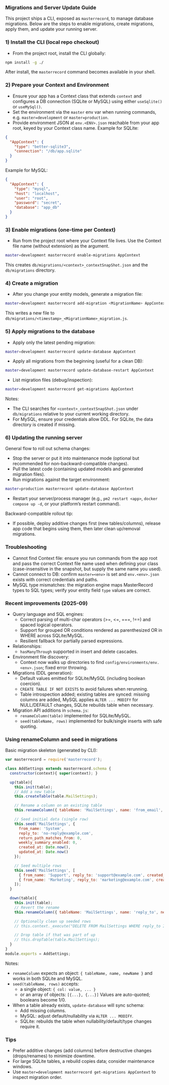 ### Migrations and Server Update Guide

This project ships a CLI, exposed as `masterrecord`, to manage database migrations. Below are the steps to enable migrations, create migrations, apply them, and update your running server.

### 1) Install the CLI (local repo checkout)

- From the project root, install the CLI globally:
```bash
npm install -g ./
```

After install, the `masterrecord` command becomes available in your shell.

### 2) Prepare your Context and Environment

- Ensure your app has a Context class that extends `context` and configures a DB connection (SQLite or MySQL) using either `useSqlite()` or `useMySql()`.
- Set the environment via the `master` env var when running commands, e.g. `master=development` or `master=production`.
- Provide environment JSON at `env.<ENV>.json` reachable from your app root, keyed by your Context class name. Example for SQLite:
```json
{
  "AppContext": {
    "type": "better-sqlite3",
    "connection": "/db/app.sqlite"
  }
}
```
Example for MySQL:
```json
{
  "AppContext": {
    "type": "mysql",
    "host": "localhost",
    "user": "root",
    "password": "secret",
    "database": "app_db"
  }
}
```

### 3) Enable migrations (one-time per Context)

- Run from the project root where your Context file lives. Use the Context file name (without extension) as the argument.
```bash
master=development masterrecord enable-migrations AppContext
```
This creates `db/migrations/<context>_contextSnapShot.json` and the `db/migrations` directory.

### 4) Create a migration

- After you change your entity models, generate a migration file:
```bash
master=development masterrecord add-migration <MigrationName> AppContext
```
This writes a new file to `db/migrations/<timestamp>_<MigrationName>_migration.js`.

### 5) Apply migrations to the database

- Apply only the latest pending migration:
```bash
master=development masterrecord update-database AppContext
```
- Apply all migrations from the beginning (useful for a clean DB):
```bash
master=development masterrecord update-database-restart AppContext
```
- List migration files (debug/inspection):
```bash
master=development masterrecord get-migrations AppContext
```

Notes:
- The CLI searches for `<context>_contextSnapShot.json` under `db/migrations` relative to your current working directory.
- For MySQL, ensure your credentials allow DDL. For SQLite, the data directory is created if missing.

### 6) Updating the running server

General flow to roll out schema changes:
- Stop the server or put it into maintenance mode (optional but recommended for non-backward-compatible changes).
- Pull the latest code (containing updated models and generated migration files).
- Run migrations against the target environment:
```bash
master=production masterrecord update-database AppContext
```
- Restart your server/process manager (e.g., `pm2 restart <app>`, `docker compose up -d`, or your platform’s restart command).

Backward-compatible rollout tip:
- If possible, deploy additive changes first (new tables/columns), release app code that begins using them, then later clean up/removal migrations.

### Troubleshooting

- Cannot find Context file: ensure you run commands from the app root and pass the correct Context file name used when defining your class (case-insensitive in the snapshot, but supply the same name you used).
- Cannot connect to DB: confirm `master=<env>` is set and `env.<env>.json` exists with correct credentials and paths.
- MySQL type mismatches: the migration engine maps MasterRecord types to SQL types; verify your entity field `type` values are correct.

### Recent improvements (2025-09)

- Query language and SQL engines:
  - Correct parsing of multi-char operators (>=, <=, ===, !==) and spaced logical operators.
  - Support for grouped OR conditions rendered as parenthesized OR in WHERE across SQLite/MySQL.
  - Resilient fallback for partially parsed expressions.
- Relationships:
  - `hasManyThrough` supported in insert and delete cascades.
- Environment file discovery:
  - Context now walks up directories to find `config/environments/env.<env>.json`; fixed error throwing.
- Migrations (DDL generation):
  - Default values emitted for SQLite/MySQL (including boolean coercion).
  - `CREATE TABLE IF NOT EXISTS` to avoid failures when rerunning.
  - Table introspection added; existing tables are synced: missing columns are added, MySQL applies `ALTER ... MODIFY` for NULL/DEFAULT changes, SQLite rebuilds table when necessary.
- Migration API additions in `schema.js`:
  - `renameColumn(table)` implemented for SQLite/MySQL.
  - `seed(tableName, rows)` implemented for bulk/single inserts with safe quoting.

### Using renameColumn and seed in migrations

Basic migration skeleton (generated by CLI):
```js
var masterrecord = require('masterrecord');

class AddSettings extends masterrecord.schema { 
  constructor(context){ super(context); }

  up(table){
    this.init(table);
    // Add a new table
    this.createTable(table.MailSettings);

    // Rename a column on an existing table
    this.renameColumn({ tableName: 'MailSettings', name: 'from_email', newName: 'reply_to' });

    // Seed initial data (single row)
    this.seed('MailSettings', {
      from_name: 'System',
      reply_to: 'no-reply@example.com',
      return_path_matches_from: 0,
      weekly_summary_enabled: 0,
      created_at: Date.now(),
      updated_at: Date.now()
    });

    // Seed multiple rows
    this.seed('MailSettings', [
      { from_name: 'Support', reply_to: 'support@example.com', created_at: Date.now(), updated_at: Date.now() },
      { from_name: 'Marketing', reply_to: 'marketing@example.com', created_at: Date.now(), updated_at: Date.now() }
    ]);
  }

  down(table){
    this.init(table);
    // Revert the rename
    this.renameColumn({ tableName: 'MailSettings', name: 'reply_to', newName: 'from_email' });

    // Optionally clean up seeded rows
    // this.context._execute("DELETE FROM MailSettings WHERE reply_to IN ('no-reply@example.com','support@example.com','marketing@example.com')");

    // Drop table if that was part of up
    // this.dropTable(table.MailSettings);
  }
}
module.exports = AddSettings;
```

Notes:
- `renameColumn` expects an object: `{ tableName, name, newName }` and works in both SQLite and MySQL.
- `seed(tableName, rows)` accepts:
  - a single object: `{ col: value, ... }`
  - or an array of objects: `[{...}, {...}]`
  Values are auto-quoted; booleans become 1/0.
- When a table already exists, `update-database` will sync schema:
  - Add missing columns.
  - MySQL: adjust default/nullability via `ALTER ... MODIFY`.
  - SQLite: rebuilds the table when nullability/default/type changes require it.

### Tips
- Prefer additive changes (add columns) before destructive changes (drops/renames) to minimize downtime.
- For large SQLite tables, a rebuild copies data; consider maintenance windows.
- Use `master=development masterrecord get-migrations AppContext` to inspect migration order.


